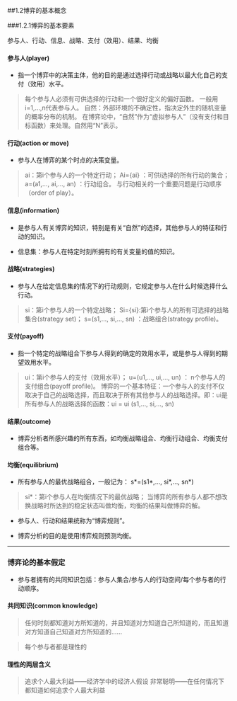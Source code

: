 ##1.2博弈的基本概念

###1.2.1博弈的基本要素

参与人、行动、信息、战略、支付（效用）、结果、均衡

#### 参与人(player)

* 指一个博弈中的决策主体，他的目的是通过选择行动或战略以最大化自己的支付（效用）水平。

>每个参与人必须有可供选择的行动和一个很好定义的偏好函数。
>一般用i=1,…,n代表参与人。
>自然：外部环境的不确定性，指决定外生的随机变量的概率分布的机制。 在博弈论中，“自然”作为“虚拟参与人”（没有支付和目标函数）来处理。自然用“N”表示。

#### 行动(action or move)

* 参与人在博弈的某个时点的决策变量。

>ai：第i个参与人的一个特定行动；
>Ai={ai} ：可供i选择的所有行动的集合；
>a=(a1,…, ai,…, an) ：行动组合。
>与行动相关的一个重要问题是行动顺序（order of play）。

#### 信息(information)

* 是参与人有关博弈的知识，特别是有关“自然”的选择，其他参与人的特征和行动的知识。

* 信息集：参与人在特定时刻所拥有的有关变量的值的知识。

#### 战略(strategies)

* 参与人在给定信息集的情况下的行动规则，它规定参与人在什么时候选择什么行动。

>si：第i个参与人的一个特定战略；
>Si={si}:第i个参与人的所有可选择的战略集合(strategy set)；
>s=(s1,…, si,…, sn) ：战略组合(strategy profile)。

#### 支付(payoff)

* 指一个特定的战略组合下参与人得到的确定的效用水平，或是参与人得到的期望效用水平。

>ui：第i个参与人的支付（效用水平）；
>u=(u1,…, ui,…, un) ： n个参与人的支付组合(payoff profile)。 
>博弈的一个基本特征：一个参与人的支付不仅取决于自己的战略选择，而且取决于所有其他参与人的战略选择。即：ui是所有参与人的战略选择的函数：ui = ui (s1,…, si,…, sn) 

#### 结果(outcome)

* 博弈分析者所感兴趣的所有东西，如均衡战略组合、均衡行动组合、均衡支付组合等。

#### 均衡(equilibrium)

* 所有参与人的最优战略组合，一般记为： s*=(s1*,…, si*,…, sn*) 

>si*：第i个参与人在均衡情况下的最优战略；
>当博弈的所有参与人都不想改换战略时所达到的稳定状态叫做均衡，均衡的结果叫做博弈的解。

* 参与人、行动和结果统称为“博弈规则”。

* 博弈分析的目的是使用博弈规则预测均衡。

---

### 博弈论的基本假定

* 参与者拥有的共同知识包括：参与人集合/参与人的行动空间/每个参与者的行动顺序。

#### 共同知识(common knowledge)

> 任何时刻都知道对方所知道的，并且知道对方知道自己所知道的，而且知道对方知道自己知道对方所知道的……

> 每个参与者都是理性的

#### 理性的两层含义

> 追求个人最大利益——经济学中的经济人假设
> 非常聪明——在任何情况下都知道如何追求个人最大利益




